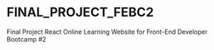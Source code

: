 # FINAL_PROJECT_FEBC2
Final Project React Online Learning Website for Front-End Developer Bootcamp #2  
